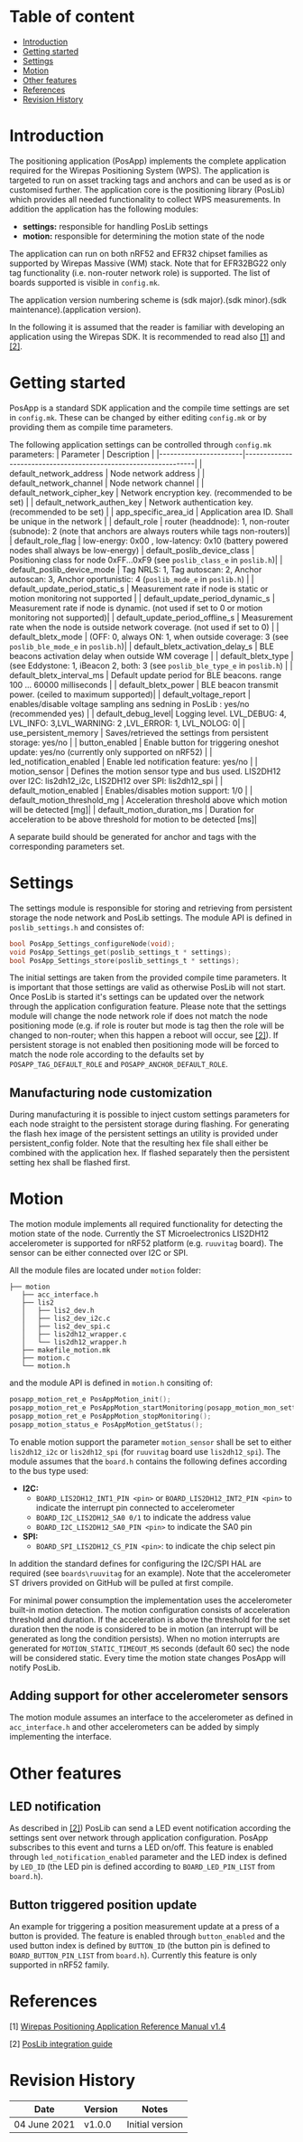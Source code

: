 # Table of content

- [Introduction](#introduction)
- [Getting started](#getting-started)
- [Settings](#settings)
- [Motion](#motion)
- [Other features](#other-features)
- [References](#references)
- [Revision History](#revision-history)

# Introduction

The positioning application (PosApp) implements the complete application required for the Wirepas Positioning System (WPS). 
The application is targeted to run on asset tracking tags and anchors and can be used as is or customised further. The application core is 
the positioning library (PosLib) which provides all needed functionality to collect WPS measurements. In addition the application has the following modules:
* **settings:** responsible for handling PosLib settings
* **motion:** responsible for determining the motion state of the node

The application can run on both nRF52 and EFR32 chipset families as supported by Wirepas Massive (WM) stack. Note that for EFR32BG22 only
tag functionality (i.e. non-router network role) is supported. The list of boards supported is visible in `config.mk`. 

The application version numbering scheme is (sdk major).(sdk minor).(sdk maintenance).(application version). 
 
In the following it is assumed that the reader is familiar with developing an application using the Wirepas SDK. It is recommended 
to read also [[1]](#References) and [[2]](#References).

# Getting started

PosApp is a standard SDK application and the compile time settings are set in `config.mk`.  These can be changed by either editing `config.mk` or
by providing them as compile time parameters.

The following application settings can be controlled through `config.mk` parameters:
| Parameter             | Description                                                    |
|-----------------------|----------------------------------------------------------------|
| default_network_address |  Node network address |
| default_network_channel | Node network channel | 
| default_network_cipher_key | Network encryption key. (recommended to be set) |
| default_network_authen_key | Network authentication key. (recommended to be set) |
| app_specific_area_id |  Application area ID. Shall be unique in the network |
| default_role | router (headdnode): 1, non-router (subnode): 2 (note that anchors are always routers while tags non-routers)| 
| default_role_flag |  low-energy: 0x00 , low-latency: 0x10 (battery powered nodes shall always be low-energy)
| default_poslib_device_class |  Positioning class for node 0xFF...0xF9 (see `poslib_class_e` in `poslib.h`)|
| default_poslib_device_mode | Tag NRLS: 1, Tag autoscan: 2, Anchor autoscan: 3, Anchor oportunistic: 4 (`poslib_mode_e` in `poslib.h`) |
| default_update_period_static_s | Measurement rate if node is static or motion monitoring not supported | 
| default_update_period_dynamic_s | Measurement rate if node is dynamic. (not used if set to 0 or motion monitoring not supported)| 
| default_update_period_offline_s | Measurement rate when the node is outside network coverage. (not used if set to 0) |
| default_bletx_mode |  (OFF: 0, always ON: 1, when outside coverage: 3 (see `poslib_ble_mode_e` in `poslib.h`)|
| default_bletx_activation_delay_s | BLE beacons activation delay when outside WM coverage |
| default_bletx_type | (see Eddystone: 1, iBeacon 2, both: 3 (see `poslib_ble_type_e` in `poslib.h`) | 
| default_bletx_interval_ms | Default update period for BLE beacons. range 100 ... 60000 milliseconds | 
| default_bletx_power | BLE beacon transmit power. (ceiled to maximum supported)|
| default_voltage_report |  enables/disable voltage sampling ans sedning in PosLib : yes/no (recommended yes) |
| default_debug_level| Logging level. LVL_DEBUG: 4, LVL_INFO: 3,LVL_WARNING: 2 ,LVL_ERROR: 1, LVL_NOLOG: 0| 
| use_persistent_memory | Saves/retrieved the settings from persistent storage: yes/no |
| button_enabled | Enable button for triggering oneshot update: yes/no (currently only supported on nRF52) | 
| led_notification_enabled | Enable led notification feature: yes/no |
| motion_sensor | Defines the motion sensor type and bus used.  LIS2DH12 over I2C: lis2dh12_i2c, LIS2DH12 over SPI: lis2dh12_spi |
| default_motion_enabled | Enables/disables motion support: 1/0 |
| default_motion_threshold_mg | Acceleration threshold above which motion will be detected [mg]| 
| default_motion_duration_ms | Duration for acceleration to be above threshold for motion to be detected [ms]|

A separate build should be generated for anchor and tags with the corresponding parameters set.

# Settings

The settings module is responsible for storing and retrieving from persistent storage the node network and PosLib settings.
The module API is defined in `poslib_settings.h` and consistes of:
```c
bool PosApp_Settings_configureNode(void);
void PosApp_Settings_get(poslib_settings_t * settings);
bool PosApp_Settings_store(poslib_settings_t * settings);
```  

The initial settings are taken from the provided compile time parameters. It is important that those settings are valid
as otherwise PosLib will not start. Once PosLib is started it's settings can be updated over the network through the application 
configuration feature. Please note that the settings module will change the node network role if does not match the node positioning 
mode (e.g. if role is router but mode is tag then the role will be changed to non-router; when this happen a reboot will 
occur, see [[2]](#References)). If persistent storage is not enabled then positioning mode will be forced to match the node role according to the 
defaults set by `POSAPP_TAG_DEFAULT_ROLE` and `POSAPP_ANCHOR_DEFAULT_ROLE`.   

## Manufacturing node customization

During manufacturing it is possible to inject custom settings parameters for each node straight to the persistent storage during flashing. 
For generating the flash hex image of the persistent settings an utility is provided under persistent_config folder. Note that the resulting hex 
file shall either be combined with the application hex. If flashed separately then the persistent setting hex shall be flashed first.

# Motion

The motion module implements all required functionality for detecting the motion state of the node. Currently the ST Microelectronics LIS2DH12 accelerometer 
is supported for nRF52 platform (e.g. `ruuvitag` board). The sensor can be either connected over I2C or SPI. 

All the module files are located under `motion` folder: 
```
├── motion
   ├── acc_interface.h
   ├── lis2
   │   ├── lis2_dev.h
   │   ├── lis2_dev_i2c.c
   │   ├── lis2_dev_spi.c
   │   ├── lis2dh12_wrapper.c
   │   └── lis2dh12_wrapper.h
   ├── makefile_motion.mk
   ├── motion.c
   └── motion.h
```
and the module API is defined in `motion.h` consiting of:
```c
posapp_motion_ret_e PosAppMotion_init();
posapp_motion_ret_e PosAppMotion_startMonitoring(posapp_motion_mon_settings_t * cfg);
posapp_motion_ret_e PosAppMotion_stopMonitoring();
posapp_motion_status_e PosAppMotion_getStatus();
```

To enable motion support the parameter `motion_sensor` shall be set to either `lis2dh12_i2c` or `lis2dh12_spi` (for `ruuvitag` board use `lis2dh12_spi`). 
The module assumes that the `board.h` contains the following defines according to the bus type used:
* **I2C:** 
  * `BOARD_LIS2DH12_INT1_PIN <pin>` or `BOARD_LIS2DH12_INT2_PIN <pin>` to indicate the interrupt pin connected to accelerometer 
  * `BOARD_I2C_LIS2DH12_SA0 0/1` to indicate the address value  
  * `BOARD_I2C_LIS2DH12_SA0_PIN <pin>`  to indicate the SA0 pin
* **SPI:**
  * `BOARD_SPI_LIS2DH12_CS_PIN <pin>`: to indicate the chip select pin 
  
In addition the standard defines for configuring the I2C/SPI HAL are required (see `boards\ruuvitag` for an example).
Note that the accelerometer ST drivers provided on GitHub will be pulled at first compile. 

For minimal power consumption the implementation uses the accelerometer built-in motion detection. The motion configuration consists of
acceleration threshold and duration. If the acceleration is above the threshold for the set duration then the node is considered to be in 
motion (an interrupt will be generated as long the condition persists). When no motion interrupts are generated for `MOTION_STATIC_TIMEOUT_MS` 
seconds (default 60 sec) the node will be considered static.  Every time the motion state changes PosApp will notify PosLib.

## Adding support for other accelerometer sensors

The motion module assumes an interface to the accelerometer as defined in `acc_interface.h` and other accelerometers can be added by simply 
implementing the interface.

# Other features

## LED notification

As described in [[2]](#References)) PosLib can send a LED event notification according the settings sent over network through application configuration.
PosApp subscribes to this event and turns a LED on/off. This feature is enabled through `led_notification_enabled` parameter and the LED index is defined by `LED_ID`
(the LED pin is defined according to `BOARD_LED_PIN_LIST` from `board.h`).  

## Button triggered position update

An example for triggering a position measurement update at a press of a button is provided. The feature is enabled through `button_enabled` and the used button index is 
defined by `BUTTON_ID` (the button pin is defined to `BOARD_BUTTON_PIN_LIST` from `board.h`).  Currently this feature is only supported in nRF52 family.

# References

[1] [Wirepas Positioning Application Reference Manual v1.4](https://developer.wirepas.com/support/solutions/articles/77000498897)

[2] [PosLib integration guide](../../../libraries/positioning/docs/PosLib_integration_guide.md)


# Revision History

| **Date**     | **Version** | **Notes** 
|--------------|-------------|----------
| 04 June 2021  | v1.0.0      | Initial version